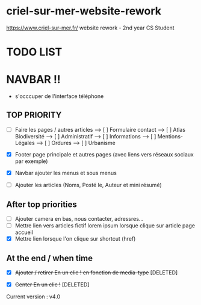 # criel-sur-mer-website-rework
https://www.criel-sur-mer.fr/ website rework - 2nd year CS Student

# TODO LIST

# NAVBAR !!

- s'occcuper de l'interface téléphone

## TOP PRIORITY
- [ ] Faire les pages / autres articles
--> [ ] Formulaire contact
--> [ ]  Atlas Biodiversité
--> [ ] Administratif
--> [ ] Informations
--> [ ] Mentions-Légales
--> [ ] Ordures
--> [ ] Urbanisme

- [x] Footer page principale et autres pages (avec liens vers réseaux sociaux par exemple)

- [x] Navbar ajouter les menus et sous menus

- [ ] Ajouter les articles (Noms, Posté le, Auteur et mini résumé)



## After top priorities
- [ ] Ajouter camera en bas, nous contacter, adressres...
- [ ] Mettre lien vers articles fictif lorem ipsum lorsque clique sur article page accueil
- [x] Mettre lien lorsque l'on clique sur shortcut (href)

## At the end / when time
- [x] ~~Ajouter / retirer En un clic ! en fonction de media-type~~ [DELETED]
- [x] ~~Center En un clic !~~ [DELETED]


Current version : v4.0
